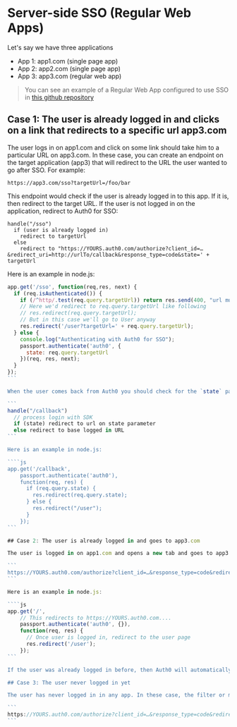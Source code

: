 # Server-side SSO (Regular Web Apps)

Let's say we have three applications

* App 1: app1.com (single page app)
* App 2: app2.com (single page app)
* App 3: app3.com (regular web app)

> You can see an example of a Regular Web App configured to use SSO in [this github repository](https://github.com/auth0/auth0-sso-sample/tree/master/app3.com)

## Case 1: The user is already logged in and clicks on a link that redirects to a specific url app3.com

The user logs in on app1.com and click on some link should take him to a particular URL on app3.com. In these case, you can create an endpoint on the target application (app3) that will redirect to the URL the user wanted to go after SSO. For example:

```
https://app3.com/sso?targetUrl=/foo/bar
```

This endpoint would check if the user is already logged in to this app. If it is, then redirect to the target URL. If the user is not logged in on the application, redirect to Auth0 for SSO:


```
handle("/sso") 
  if (user is already logged in)
    redirect to targetUrl
  else
    redirect to "https://YOURS.auth0.com/authorize?client_id=…&redirect_uri=http://urlTo/callback&response_type=code&state=' + targetUrl
```

Here is an example in node.js:

````js
app.get('/sso', function(req,res, next) {
  if (req.isAuthenticated()) {
    if (/^http/.test(req.query.targetUrl)) return res.send(400, "url must be relative");
    // Here we'd redirect to req.query.targetUrl like following
    // res.redirect(req.query.targetUrl);
    // But in this case we'll go to User anyway
    res.redirect('/user?targetUrl=' + req.query.targetUrl);
  } else {
    console.log("Authenticating with Auth0 for SSO");
    passport.authenticate('auth0', {
      state: req.query.targetUrl
    })(req, res, next);
  }
});
```

When the user comes back from Auth0 you should check for the `state` parameter and redirect to the original target URL.

```
handle("/callback")
  // process login with SDK
  if (state) redirect to url on state parameter 
  else redirect to base logged in URL
```

Here is an example in node.js:

````js
app.get('/callback',
    passport.authenticate('auth0'),
    function(req, res) {
      if (req.query.state) {
        res.redirect(req.query.state);
      } else {
        res.redirect("/user");
      }
    });
```

## Case 2: The user is already logged in and goes to app3.com

The user is logged in on app1.com and opens a new tab and goes to app3.com. You would expect the user to be automatically signed in. To do that, you need to redirect the user to the following URL in a filter or a middleware:

```
https://YOURS.auth0.com/authorize?client_id=…&response_type=code&redirect_uri=http://urlTo/callback
```

Here is an example in node.js:

````js
app.get('/',
    // This redirects to https://YOURS.auth0.com....
    passport.authenticate('auth0', {}),
    function(req, res) {
      // Once user is logged in, redirect to the user page
      res.redirect('/user');
    });
```

If the user was already logged in before, then Auth0 will automatically redirect back to the application with a new token. If not, it will show the Auth0 Login Page.

## Case 3: The user never logged in yet

The user has never logged in in any app. In these case, the filter or middleware mentioned in the previous point checks if the user is authenticated or not and in case he's not, you'd redirect the user to the following url:

```
https://YOURS.auth0.com/authorize?client_id=…&response_type=code&redirect_uri=http://urlTo/callback
```
